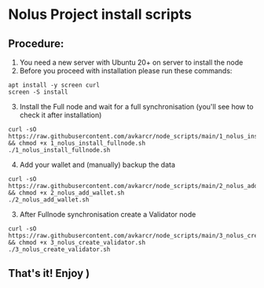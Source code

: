 # Nolus Project install scripts
## Procedure:
1. You need a new server with Ubuntu 20+ on server to install the node
2. Before you proceed with installation please run these commands:
```
apt install -y screen curl
screen -S install
```
3. Install the Full node and wait for a full synchronisation (you'll see how to check it after installation)
```
curl -sO https://raw.githubusercontent.com/avkarcr/node_scripts/main/1_nolus_install_fullnode.sh && chmod +x 1_nolus_install_fullnode.sh
./1_nolus_install_fullnode.sh
```
4. Add your wallet and (manually) backup the data
```
curl -sO https://raw.githubusercontent.com/avkarcr/node_scripts/main/2_nolus_add_wallet.sh && chmod +x 2_nolus_add_wallet.sh
./2_nolus_add_wallet.sh
```
3. After Fullnode synchronisation create a Validator node
```
curl -sO https://raw.githubusercontent.com/avkarcr/node_scripts/main/3_nolus_create_validator.sh && chmod +x 3_nolus_create_validator.sh
./3_nolus_create_validator.sh
```
## That's it! Enjoy )
